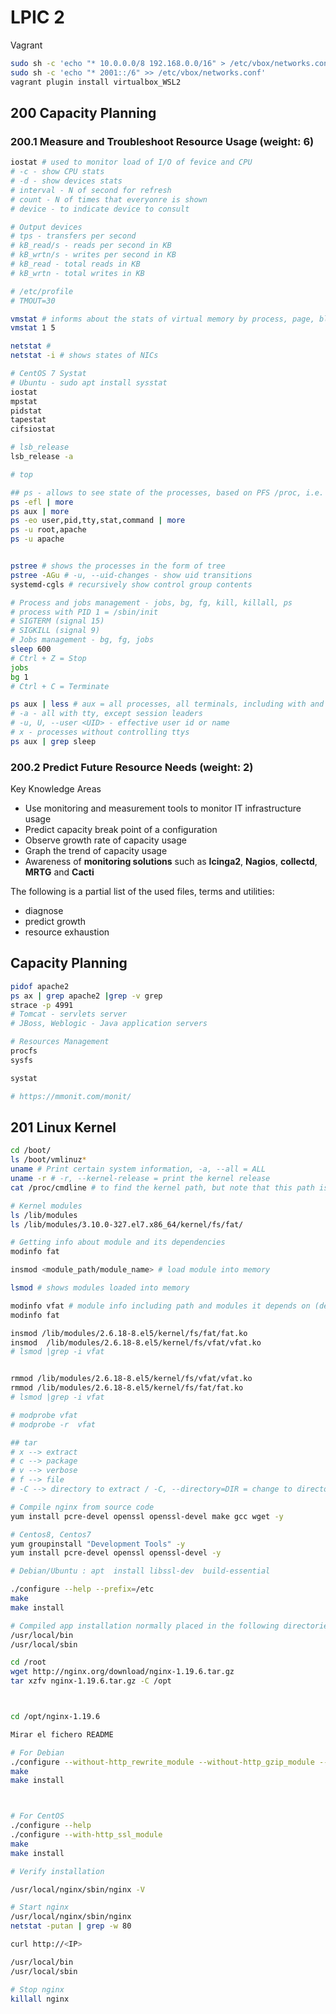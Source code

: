 # LPIC 2

Vagrant

```Bash
sudo sh -c 'echo "* 10.0.0.0/8 192.168.0.0/16" > /etc/vbox/networks.conf'
sudo sh -c 'echo "* 2001::/6" >> /etc/vbox/networks.conf'
vagrant plugin install virtualbox_WSL2
```

## 200 Capacity Planning

### 200.1 Measure and Troubleshoot Resource Usage (weight: 6)

```Bash
iostat # used to monitor load of I/O of fevice and CPU
# -c - show CPU stats
# -d - show devices stats
# interval - N of second for refresh
# count - N of times that everyonre is shown
# device - to indicate device to consult

# Output devices
# tps - transfers per second
# kB_read/s - reads per second in KB
# kB_wrtn/s - writes per second in KB
# kB_read - total reads in KB
# kB_wrtn - total writes in KB

# /etc/profile
# TMOUT=30

vmstat # informs about the stats of virtual memory by process, page, bloques I/O and CPU utilization
vmstat 1 5

netstat # 
netstat -i # shows states of NICs

# CentOS 7 Systat
# Ubuntu - sudo apt install sysstat
iostat
mpstat
pidstat
tapestat
cifsiostat

# lsb_release
lsb_release -a

# top
```

```Bash
## ps - allows to see state of the processes, based on PFS /proc, i.e. directly reads files in this PFS
ps -efl | more
ps aux | more
ps -eo user,pid,tty,stat,command | more
ps -u root,apache
ps -u apache


pstree # shows the processes in the form of tree
pstree -AGu # -u, --uid-changes - show uid transitions
systemd-cgls # recursively show control group contents

# Process and jobs management - jobs, bg, fg, kill, killall, ps
# process with PID 1 = /sbin/init
# SIGTERM (signal 15)
# SIGKILL (signal 9)
# Jobs management - bg, fg, jobs
sleep 600
# Ctrl + Z = Stop
jobs
bg 1
# Ctrl + C = Terminate

ps aux | less # aux = all processes, all terminals, including with and withot TTY
# -a - all with tty, except session leaders
# -u, U, --user <UID> - effective user id or name
# x - processes without controlling ttys
ps aux | grep sleep
```

### 200.2 Predict Future Resource Needs (weight: 2)

Key Knowledge Areas

- Use monitoring and measurement tools to monitor IT infrastructure usage
- Predict capacity break point of a configuration
- Observe growth rate of capacity usage
- Graph the trend of capacity usage
- Awareness of **monitoring solutions** such as **Icinga2**, **Nagios**, **collectd**, **MRTG** and **Cacti**

The following is a partial list of the used files, terms and utilities:

- diagnose
- predict growth
- resource exhaustion

## Capacity Planning

```Bash
pidof apache2
ps ax | grep apache2 |grep -v grep
strace -p 4991
# Tomcat - servlets server
# JBoss, Weblogic - Java application servers

# Resources Management
procfs
sysfs

systat

# https://mmonit.com/monit/
```

## 201 Linux Kernel 

```Bash
cd /boot/
ls /boot/vmlinuz*
uname # Print certain system information, -a, --all = ALL
uname -r # -r, --kernel-release = print the kernel release
cat /proc/cmdline # to find the kernel path, but note that this path is relative to the root image at boot time, so / likely means /boot/ in the running system

# Kernel modules
ls /lib/modules
ls /lib/modules/3.10.0-327.el7.x86_64/kernel/fs/fat/

# Getting info about module and its dependencies
modinfo fat

insmod <module_path/module_name> # load module into memory

lsmod # shows modules loaded into memory

modinfo vfat # module info including path and modules it depends on (depends)
modinfo fat

insmod /lib/modules/2.6.18-8.el5/kernel/fs/fat/fat.ko
insmod  /lib/modules/2.6.18-8.el5/kernel/fs/vfat/vfat.ko
# lsmod |grep -i vfat


rmmod /lib/modules/2.6.18-8.el5/kernel/fs/vfat/vfat.ko
rmmod /lib/modules/2.6.18-8.el5/kernel/fs/fat/fat.ko
# lsmod |grep -i vfat

# modprobe vfat
# modprobe -r  vfat

## tar
# x --> extract
# c --> package
# v --> verbose
# f --> file
# -C --> directory to extract / -C, --directory=DIR = change to directory DIR

# Compile nginx from source code
yum install pcre-devel openssl openssl-devel make gcc wget -y

# Centos8, Centos7
yum groupinstall "Development Tools" -y      
yum install pcre-devel openssl openssl-devel -y

# Debian/Ubuntu : apt  install libssl-dev  build-essential

./configure --help --prefix=/etc
make
make install 

# Compiled app installation normally placed in the following directories:
/usr/local/bin
/usr/local/sbin

cd /root
wget http://nginx.org/download/nginx-1.19.6.tar.gz
tar xzfv nginx-1.19.6.tar.gz -C /opt



cd /opt/nginx-1.19.6

Mirar el fichero README 

# For Debian
./configure --without-http_rewrite_module --without-http_gzip_module --with-http_ssl_module
make
make install 



# For CentOS
./configure --help
./configure --with-http_ssl_module  
make
make install 

# Verify installation

/usr/local/nginx/sbin/nginx -V

# Start nginx
/usr/local/nginx/sbin/nginx    
netstat -putan | grep -w 80

curl http://<IP>

/usr/local/bin
/usr/local/sbin

# Stop nginx
killall nginx
```